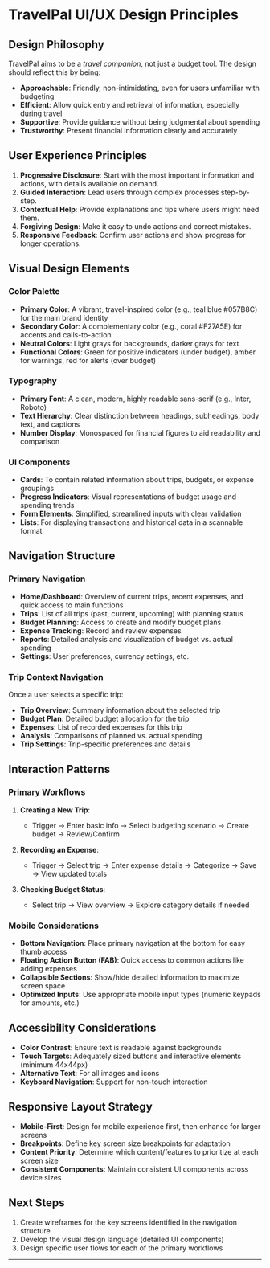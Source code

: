 # TravelPal UI/UX Design Principles

## Design Philosophy

TravelPal aims to be a *travel companion*, not just a budget tool. The design should reflect this by being:

* **Approachable**: Friendly, non-intimidating, even for users unfamiliar with budgeting
* **Efficient**: Allow quick entry and retrieval of information, especially during travel
* **Supportive**: Provide guidance without being judgmental about spending
* **Trustworthy**: Present financial information clearly and accurately

## User Experience Principles

1. **Progressive Disclosure**: Start with the most important information and actions, with details available on demand.
2. **Guided Interaction**: Lead users through complex processes step-by-step.
3. **Contextual Help**: Provide explanations and tips where users might need them.
4. **Forgiving Design**: Make it easy to undo actions and correct mistakes.
5. **Responsive Feedback**: Confirm user actions and show progress for longer operations.

## Visual Design Elements

### Color Palette

* **Primary Color**: A vibrant, travel-inspired color (e.g., teal blue #057B8C) for the main brand identity
* **Secondary Color**: A complementary color (e.g., coral #F27A5E) for accents and calls-to-action
* **Neutral Colors**: Light grays for backgrounds, darker grays for text
* **Functional Colors**: Green for positive indicators (under budget), amber for warnings, red for alerts (over budget)

### Typography

* **Primary Font**: A clean, modern, highly readable sans-serif (e.g., Inter, Roboto)
* **Text Hierarchy**: Clear distinction between headings, subheadings, body text, and captions
* **Number Display**: Monospaced for financial figures to aid readability and comparison

### UI Components

* **Cards**: To contain related information about trips, budgets, or expense groupings
* **Progress Indicators**: Visual representations of budget usage and spending trends
* **Form Elements**: Simplified, streamlined inputs with clear validation
* **Lists**: For displaying transactions and historical data in a scannable format

## Navigation Structure

### Primary Navigation

* **Home/Dashboard**: Overview of current trips, recent expenses, and quick access to main functions
* **Trips**: List of all trips (past, current, upcoming) with planning status
* **Budget Planning**: Access to create and modify budget plans
* **Expense Tracking**: Record and review expenses
* **Reports**: Detailed analysis and visualization of budget vs. actual spending
* **Settings**: User preferences, currency settings, etc.

### Trip Context Navigation

Once a user selects a specific trip:

* **Trip Overview**: Summary information about the selected trip
* **Budget Plan**: Detailed budget allocation for the trip
* **Expenses**: List of recorded expenses for this trip
* **Analysis**: Comparisons of planned vs. actual spending
* **Trip Settings**: Trip-specific preferences and details

## Interaction Patterns

### Primary Workflows

1. **Creating a New Trip**:
   * Trigger → Enter basic info → Select budgeting scenario → Create budget → Review/Confirm

2. **Recording an Expense**:
   * Trigger → Select trip → Enter expense details → Categorize → Save → View updated totals

3. **Checking Budget Status**:
   * Select trip → View overview → Explore category details if needed

### Mobile Considerations

* **Bottom Navigation**: Place primary navigation at the bottom for easy thumb access
* **Floating Action Button (FAB)**: Quick access to common actions like adding expenses
* **Collapsible Sections**: Show/hide detailed information to maximize screen space
* **Optimized Inputs**: Use appropriate mobile input types (numeric keypads for amounts, etc.)

## Accessibility Considerations

* **Color Contrast**: Ensure text is readable against backgrounds
* **Touch Targets**: Adequately sized buttons and interactive elements (minimum 44x44px)
* **Alternative Text**: For all images and icons
* **Keyboard Navigation**: Support for non-touch interaction

## Responsive Layout Strategy

* **Mobile-First**: Design for mobile experience first, then enhance for larger screens
* **Breakpoints**: Define key screen size breakpoints for adaptation
* **Content Priority**: Determine which content/features to prioritize at each screen size
* **Consistent Components**: Maintain consistent UI components across device sizes

## Next Steps

1. Create wireframes for the key screens identified in the navigation structure
2. Develop the visual design language (detailed UI components)
3. Design specific user flows for each of the primary workflows

--- 